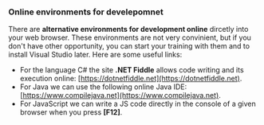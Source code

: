 ### Online environments for develepomnet

There are **alternative environments for development  online** dircetly into your web browser. These environments are not very convinient, but if you don't have other opportunity, you can start your training with them and to install Visual Studio later. Here are some useful links:

* For the language C# the site **.NET Fiddle** allows code writing and its execution online: [https://dotnetfiddle.net](https://dotnetfiddle.net).
* For Java we can use the following online Java IDE: [https://www.compilejava.net](https://www.compilejava.net).
* For JavaScript we can write a JS code directly in the console of a given browser when you press **[F12]**.